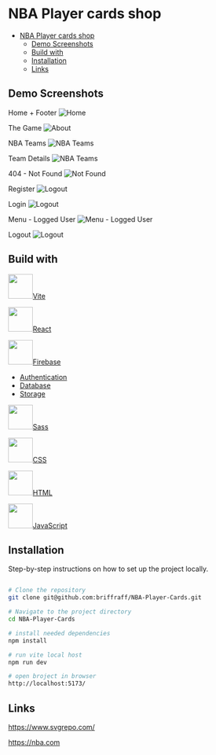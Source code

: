 # NBA Player cards shop

- [NBA Player cards shop](#nba-player-cards-shop)
  - [Demo Screenshots](#demo-screenshots)
  - [Build with](#build-with)
  - [Installation](#installation)
  - [Links](#links)

## Demo Screenshots
Home + Footer
![Home](./public/assets/img/readme/home.jpg)

The Game
![About](./public/assets/img/readme/about.jpg)

NBA Teams
![NBA Teams](./public/assets/img/readme/teams.jpg)

Team Details
![NBA Teams](./public/assets/img/readme/teamDetails.jpg)

404 - Not Found
![Not Found](./public/assets/img/readme/404.jpg)

Register
![Logout](./public/assets/img/readme/register.jpg)

Login
![Logout](./public/assets/img/readme/login.jpg)

Menu - Logged User
![Menu - Logged User](./public/assets/img/readme/menu.jpg)

Logout
![Logout](./public/assets/img/readme/logout.jpg)

## Build with

<img src="./public/assets/img/readme/vite.svg" width="50px" height="50px">[Vite](https://vitejs.dev/)

<img src="./public/assets/img/readme/react.svg" width="50px" height="50px">[React](https://react.dev/)

<img src="./public/assets/img/readme/firebase.svg" width="50px" height="50px">[Firebase](https://firebase.google.com/)

- [Authentication](https://firebase.google.com/products/auth)
- [Database](https://firebase.google.com/products/firestore)
- [Storage](https://firebase.google.com/products/storage)


<img src="./public/assets/img/readme/sass.svg" width="50px" height="50px">[Sass](https://sass-lang.com/)

<img src="./public/assets/img/readme/css.svg" width="50px" height="50px">[CSS](https://bg.wikipedia.org/wiki/CSS)

<img src="./public/assets/img/readme/html.svg" width="50px" height="50px">[HTML](https://bg.wikipedia.org/wiki/HTML)

<img src="./public/assets/img/readme/javascript.svg" width="50px" height="50px">[JavaScript](https://bg.wikipedia.org/wiki/JavaScript)

## Installation

Step-by-step instructions on how to set up the project locally.

```bash

# Clone the repository
git clone git@github.com:briffraff/NBA-Player-Cards.git

# Navigate to the project directory
cd NBA-Player-Cards

# install needed dependencies
npm install

# run vite local host
npm run dev

# open broject in browser
http://localhost:5173/

```

## Links
https://www.svgrepo.com/

https://nba.com